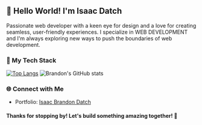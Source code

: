 ## 👋 Hello World! I'm Isaac Datch

Passionate web developer with a keen eye for design and a love for creating seamless, user-friendly experiences. I specialize in WEB DEVELOPMENT and I'm always exploring new ways to push the boundaries of web development.

### 🚀 My Tech Stack
[![Top Langs](https://github-readme-stats.vercel.app/api/top-langs/?username=brandon-isaac&layout=pie)](https://github.com/brandon-isaac/github-readme-stats)
![Brandon's GitHub stats](https://github-readme-stats.vercel.app/api?username=brandon-isaac&show_icons=true&theme=tokyonight&hide_rank=true)

### 🌐 Connect with Me
- Portfolio: [Isaac Brandon Datch](https://brandon-isaac.github.io/My-Portfolio/)

#### Thanks for stopping by! Let's build something amazing together! 🚀
